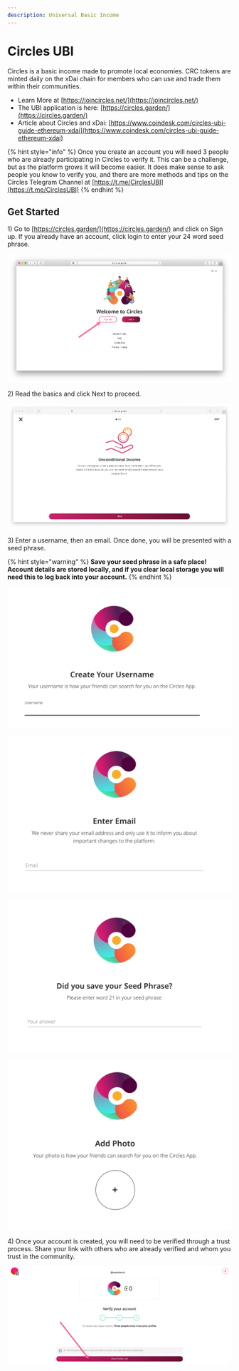 ```yaml
---
description: Universal Basic Income
---
```


# Circles UBI

Circles is a basic income made to promote local economies. CRC tokens are minted daily on the xDai chain for members who can use and trade them within their communities.

* Learn More at [https://joincircles.net/](https://joincircles.net/)
* The UBI application is here: [https://circles.garden/](https://circles.garden/)
* Article about Circles and xDai: [https://www.coindesk.com/circles-ubi-guide-ethereum-xdai](https://www.coindesk.com/circles-ubi-guide-ethereum-xdai)

{% hint style="info" %}
Once you create an account you will need 3 people who are already participating in Circles to verify it. This can be a challenge, but as the platform grows it will become easier. It does make sense to ask people you know to verify you, and there are more methods and tips on the Circles Telegram Channel at [https://t.me/CirclesUBI](https://t.me/CirclesUBI)
{% endhint %}

## Get Started

1\) Go to [https://circles.garden/](https://circles.garden/) and click on Sign up. If you already have an account, click login to enter your 24 word seed phrase.

![](../../.gitbook/assets/circlesn1.jpg)

2\) Read the basics and click Next to proceed.

![](../../.gitbook/assets/circles-n2.jpg)

3\) Enter a username, then an email. Once done, you will be presented with a seed phrase. 

{% hint style="warning" %}
**Save your seed phrase in a safe place! Account details are stored locally, and if you clear local storage you will need this to log back into your account.**
{% endhint %}

![](../../.gitbook/assets/cusr.jpg)

![](../../.gitbook/assets/cemail.jpg)

![](../../.gitbook/assets/cseed.jpg)

![](../../.gitbook/assets/cphoto.jpg)

4\) Once your account is created, you will need to be verified through a trust process. Share your link with others who are already verified and whom you trust in the community.

![](../../.gitbook/assets/circles-sign1.jpg)













